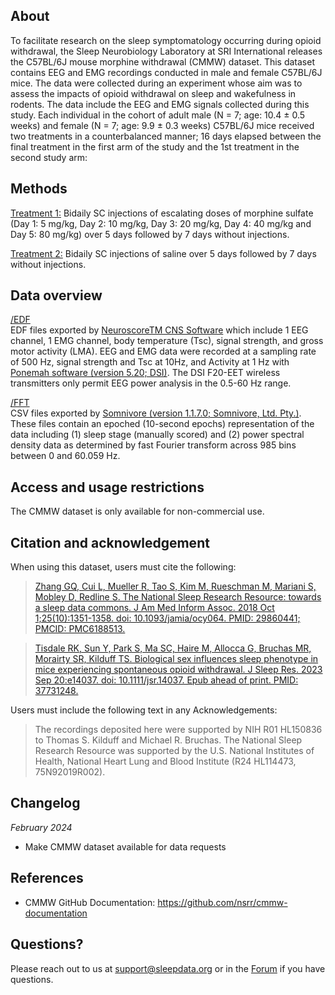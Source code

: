 ## About

To facilitate research on the sleep symptomatology occurring during opioid withdrawal, the Sleep Neurobiology Laboratory at SRI International releases the C57BL/6J mouse morphine withdrawal (CMMW) dataset. This dataset contains EEG and EMG recordings conducted in male and female C57BL/6J mice. The data were collected during an experiment whose aim was to assess the impacts of opioid withdrawal on sleep and wakefulness in rodents. The data include the EEG and EMG signals collected during this study. Each individual in the cohort of adult male (N = 7; age: 10.4 ± 0.5 weeks) and female (N = 7; age: 9.9 ± 0.3 weeks) C57BL/6J mice received two treatments in a counterbalanced manner; 16 days elapsed between the final treatment in the first arm of the study and the 1st treatment in the second study arm:  

## Methods

<u>Treatment 1:</u>  Bidaily SC injections of escalating doses of morphine sulfate (Day 1: 5 mg/kg, Day 2: 10 mg/kg, Day 3: 20 mg/kg, Day 4: 40 mg/kg and Day 5: 80 mg/kg) over 5 days followed by 7 days without injections.

<u>Treatment 2:</u> Bidaily SC injections of saline over 5 days followed by 7 days without injections.

## Data overview

[/EDF](:files_path:/EDF)<br>EDF files exported by [NeuroscoreTM CNS Software](https://www.datasci.com/products/software/neuroscore) which include 1 EEG channel, 1 EMG channel, body temperature (Tsc), signal strength, and gross motor activity (LMA). EEG and EMG data were recorded at a sampling rate of 500 Hz, signal strength and Tsc at 10Hz, and Activity at 1 Hz with [Ponemah software (version 5.20; DSI)](https://www.datasci.com/products/software/ponemah).  The DSI F20-EET wireless transmitters only permit EEG power analysis in the 0.5-60 Hz range.

[/FFT](:files_path:/FFT)<br>CSV files exported by [Somnivore (version 1.1.7.0; Somnivore, Ltd. Pty.)](https://somnivore.ai/products/). These files contain an epoched (10-second epochs) representation of the data including (1) sleep stage (manually scored) and (2) power spectral density data as determined by fast Fourier transform across 985 bins between 0 and 60.059 Hz.


## Access and usage restrictions

The CMMW dataset is only available for non-commercial use.

## Citation and acknowledgement

When using this dataset, users must cite the following:

>[Zhang GQ, Cui L, Mueller R, Tao S, Kim M, Rueschman M, Mariani S, Mobley D, Redline S. The National Sleep Research Resource: towards a sleep data commons. J Am Med Inform Assoc. 2018 Oct 1;25(10):1351-1358. doi: 10.1093/jamia/ocy064. PMID: 29860441; PMCID: PMC6188513.](https://pubmed.ncbi.nlm.nih.gov/29860441/)

>[Tisdale RK, Sun Y, Park S, Ma SC, Haire M, Allocca G, Bruchas MR, Morairty SR, Kilduff TS. Biological sex influences sleep phenotype in mice experiencing spontaneous opioid withdrawal. J Sleep Res. 2023 Sep 20:e14037. doi: 10.1111/jsr.14037. Epub ahead of print. PMID: 37731248.](https://pubmed.ncbi.nlm.nih.gov/37731248/)

Users must include the following text in any Acknowledgements:

> The recordings deposited here were supported by NIH R01 HL150836 to Thomas S. Kilduff and Michael R. Bruchas. The National Sleep Research Resource was supported by the U.S. National Institutes of Health, National Heart Lung and Blood Institute (R24 HL114473, 75N92019R002).

## Changelog

*February 2024*

- Make CMMW dataset available for data requests

## References

- CMMW GitHub Documentation: https://github.com/nsrr/cmmw-documentation

## Questions?

Please reach out to us at support@sleepdata.org or in the [Forum](https://sleepdata.org/forum) if you have questions.
